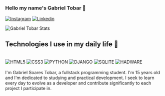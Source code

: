 

### Hello my name's Gabriel Tobar 👋

[![Instagram](https://img.shields.io/badge/Instagram-E4405F?style=for-the-badge&logo=instagram&logoColor=white)](https://www.instagram.com/gabrieltobar_/?next=%2F)
[![Linkedin](https://img.shields.io/badge/LinkedIn-0077B5?style=for-the-badge&logo=linkedin&logoColor=white)](https://www.linkedin.com/in/gabrielsoarestobar)

![Gabriel Tobar Stats](https://github-readme-stats.vercel.app/api?username=Gabriel-Tobar&show_icons=true&theme=radical)

## Technologies I use in my daily life 🤖

<div style="display: inline_block"><br/>
    <img align="center" alt="HTML5" src="https://img.shields.io/badge/HTML5-E34F26?style=for-the-badge&logo=html5&logoColor=white" />   
    <img align="center" alt="CSS3" src="https://img.shields.io/badge/CSS3-1572B6?style=for-the-badge&logo=css3&logoColor=white" />
    <img align="center" alt="PYTHON" src="https://img.shields.io/badge/Python-14354C?style=for-the-badge&logo=python&logoColor=white" />
    <img align="center" alt="DJANGO" src="https://img.shields.io/badge/Django-092E20?style=for-the-badge&logo=django&logoColor=white" />
    <img align="center" alt="SQLITE" src="https://img.shields.io/badge/SQLite3-07405E?style=for-the-badge&logo=sqlite&logoColor=white" />
    <img align="center" alt="HADWARE" src="https://img.shields.io/badge/basic computing-18BFFF?style=for-the-badge&logo=Airtable&logoColor=white" />
</div>
</br>
 I'm Gabriel Soares Tobar, a fullstack programming student. I'm 15 years old and I'm dedicated to studying and practical development. I seek to learn every day to evolve as a developer and contribute significantly to each project I participate in.
